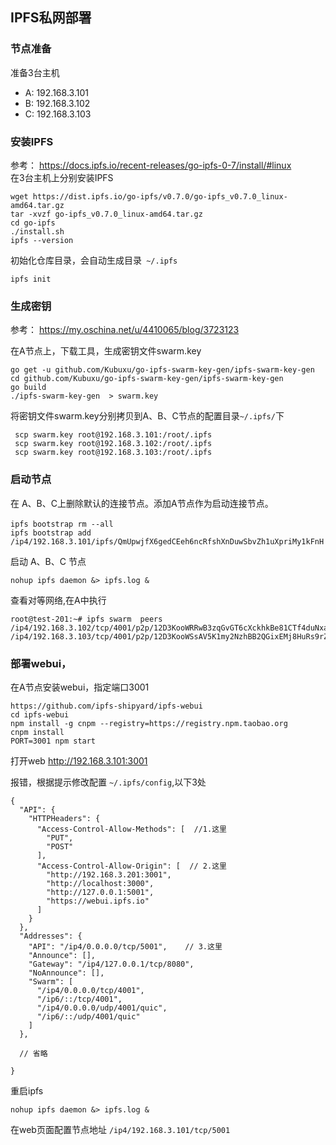## IPFS私网部署
### 节点准备
准备3台主机
- A: 192.168.3.101
- B: 192.168.3.102
- C: 192.168.3.103

### 安装IPFS
参考： https://docs.ipfs.io/recent-releases/go-ipfs-0-7/install/#linux  
在3台主机上分别安装IPFS
```
wget https://dist.ipfs.io/go-ipfs/v0.7.0/go-ipfs_v0.7.0_linux-amd64.tar.gz
tar -xvzf go-ipfs_v0.7.0_linux-amd64.tar.gz
cd go-ipfs
./install.sh
ipfs --version
```
初始化仓库目录，会自动生成目录` ~/.ipfs`
```
ipfs init
```

### 生成密钥
参考： https://my.oschina.net/u/4410065/blog/3723123

在A节点上，下载工具，生成密钥文件swarm.key

```
go get -u github.com/Kubuxu/go-ipfs-swarm-key-gen/ipfs-swarm-key-gen
cd github.com/Kubuxu/go-ipfs-swarm-key-gen/ipfs-swarm-key-gen
go build 
./ipfs-swarm-key-gen  > swarm.key
```

将密钥文件swarm.key分别拷贝到A、B、C节点的配置目录`~/.ipfs/`下
```
 scp swarm.key root@192.168.3.101:/root/.ipfs
 scp swarm.key root@192.168.3.102:/root/.ipfs
 scp swarm.key root@192.168.3.103:/root/.ipfs
```

### 启动节点
在 A、B、C上删除默认的连接节点。添加A节点作为启动连接节点。
```
ipfs bootstrap rm --all　
ipfs bootstrap add /ip4/192.168.3.101/ipfs/QmUpwjfX6gedCEeh6ncRfshXnDuwSbvZh1uXpriMy1kFnH
```

启动 A、B、C 节点

```
nohup ipfs daemon &> ipfs.log &
```

查看对等网络,在A中执行
```
root@test-201:~# ipfs swarm  peers
/ip4/192.168.3.102/tcp/4001/p2p/12D3KooWRRwB3zqGvGT6cXckhkBe81CTf4duNxaFRPknkUyK5Bxa
/ip4/192.168.3.103/tcp/4001/p2p/12D3KooWSsAV5K1my2NzhBB2QGixEMj8HuRs9rZa8YTvFb4WxLRi
```

### 部署webui， 

在A节点安装webui，指定端口3001
```
https://github.com/ipfs-shipyard/ipfs-webui
cd ipfs-webui
npm install -g cnpm --registry=https://registry.npm.taobao.org	
cnpm install
PORT=3001 npm start
```

打开web
http://192.168.3.101:3001

报错，根据提示修改配置 `~/.ipfs/config`,以下3处
```
{
  "API": {
    "HTTPHeaders": {
      "Access-Control-Allow-Methods": [  //1.这里
        "PUT",
        "POST"
      ],
      "Access-Control-Allow-Origin": [  // 2.这里
        "http://192.168.3.201:3001",
        "http://localhost:3000",
        "http://127.0.0.1:5001",
        "https://webui.ipfs.io"
      ]
    }
  },
  "Addresses": {
    "API": "/ip4/0.0.0.0/tcp/5001",    // 3.这里
    "Announce": [],
    "Gateway": "/ip4/127.0.0.1/tcp/8080",
    "NoAnnounce": [],
    "Swarm": [
      "/ip4/0.0.0.0/tcp/4001",
      "/ip6/::/tcp/4001",
      "/ip4/0.0.0.0/udp/4001/quic",
      "/ip6/::/udp/4001/quic"
    ]
  },
   
  // 省略
   
}

```

重启ipfs
```
nohup ipfs daemon &> ipfs.log &
```
在web页面配置节点地址 `/ip4/192.168.3.101/tcp/5001`


